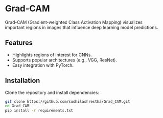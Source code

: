 # Grad-CAM

Grad-CAM (Gradient-weighted Class Activation Mapping) visualizes important regions in images that influence deep learning model predictions.

## Features

- Highlights regions of interest for CNNs.
- Supports popular architectures (e.g., VGG, ResNet).
- Easy integration with PyTorch.

## Installation

Clone the repository and install dependencies:

```bash
git clone https://github.com/sushilashrestha/Grad_CAM.git
cd Grad_CAM
pip install -r requirements.txt
```
